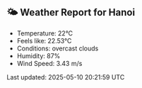 <!-- WEATHER-START -->
## 🌤 Weather Report for Hanoi

- Temperature: 22°C
- Feels like: 22.53°C
- Conditions: overcast clouds
- Humidity: 87%
- Wind Speed: 3.43 m/s

Last updated: 2025-05-10 20:21:59 UTC
<!-- WEATHER-END -->
